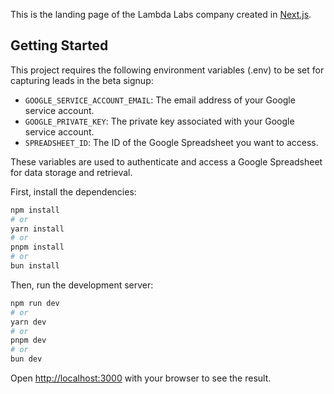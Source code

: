 This is the landing page of the Lambda Labs company created in [Next.js](https://nextjs.org).

## Getting Started

This project requires the following environment variables (.env) to be set for capturing leads in the beta signup:

- `GOOGLE_SERVICE_ACCOUNT_EMAIL`: The email address of your Google service account.
- `GOOGLE_PRIVATE_KEY`: The private key associated with your Google service account.
- `SPREADSHEET_ID`: The ID of the Google Spreadsheet you want to access.

These variables are used to authenticate and access a Google Spreadsheet for data storage and retrieval.

First, install the dependencies:

```bash
npm install
# or
yarn install
# or
pnpm install
# or
bun install
```

Then, run the development server:

```bash
npm run dev
# or
yarn dev
# or
pnpm dev
# or
bun dev
```

Open [http://localhost:3000](http://localhost:3000) with your browser to see the result.